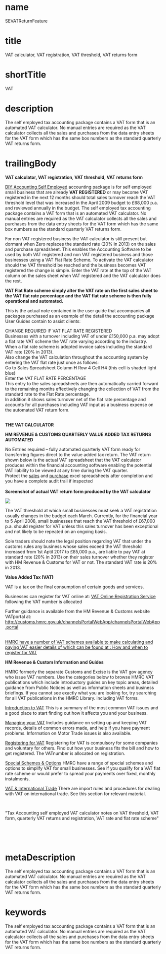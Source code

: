 # name
SEVATReturnFeature

# title
VAT calculator, VAT registration, VAT threshold, VAT returns form

# shortTitle
VAT

# description
<p>The self employed tax accounting package contains a VAT form that is an automated VAT calculator. No manual entries are required as the VAT calculator collects all the sales and purchases from the data entry sheets for the VAT form which has the same box numbers as the standard quarterly VAT returns form.</p>

# trailingBody
<p>
    <strong>VAT calculator, VAT registration, VAT threshold, VAT returns form</strong>
</p>
<p>
    <a href="product.html?product=SelfEmployedProduct">DIY Accounting Self Employed</a> accounting package is for self employed small business that are already<strong> VAT REGISTERED</strong> or may become VAT registered in the next 12 months should total sales turnover reach the VAT threshold level that was increased in the April 2009 budget to &pound;68,000 p.a. and reviewed annually in the budget. The self employed tax accounting package contains a VAT form that is an automated VAT calculator. No manual entries are required as the VAT calculator collects all the sales and purchases from the data entry sheets for the VAT form which has the same box numbers as the standard quarterly VAT returns form.
</p>
<p>For non VAT registered business the VAT calculator is still present but dormant when Zero replaces the standard rate (20% in 2013)&nbsp;on the sales and purchase spreadsheet. This enables the Accounting Software to be used by both VAT registered and non VAT registered business and those businesses using a VAT Flat Rate Scheme. To activate the VAT calculator should the VAT threshold be reached and the business becomes VAT registered the change is simple. Enter the VAT rate at the top of the VAT column on the sales sheet when VAT registered and the VAT calculator does the rest.</p>
<p>
    <strong>VAT Flat Rate scheme simply alter the VAT rate on the first sales sheet to the VAT flat rate percentage and the VAT flat rate scheme is then fully operational and automated.</strong>
</p>
<p>This is the actual note contained in the user guide that accompanies all packages purchased as an example of the detail the accounting package User Guides contain to assist clients:</p>
<p>
    CHANGE REQUIRED IF VAT FLAT RATE REGISTERED
    <br>
    Businesses with a turnover including VAT of under &pound;150,000 p.a. may adopt a flat rate VAT scheme the VAT rate varying according to the industry.
    <br>
    When a flat rate scheme is adopted invoice sales including the standard VAT rate (20% in 2013).
    <br>
    Also change the VAT calculation throughout the accounting system by entering the VAT flat rate just once as follows:
    <br>
    Go to Sales Spreadsheet Column H Row 4 Cell H4 (this cell is shaded light blue)
    <br>
    Enter the VAT FLAT RATE PERCENTAGE
    <br>
    This entry to the sales spreadsheets are then automatically carried forward to the remaining months effectively changing the collection of VAT from the standard rate to the Flat Rate percentage.
    <br>
    In addition it shows sales turnover net of the flat rate percentage and accounts for all purchases including VAT input as a business expense on the automated VAT return form.
</p>
<p>
    <br>
    <strong>THE VAT CALCULATOR</strong>
</p>
<p>
    <strong>HM REVENUE &amp; CUSTOMS QUARTERLY VALUE ADDED TAX RETURNS AUTOMATED</strong>
</p>
<p>
    No Entries required &ndash; fully automated quarterly VAT form ready for transferring figures direct to the value added tax return. The VAT return shown below is the actual VAT spreadsheet that the VAT calculator produces within the financial accounting software enabling the potential VAT liability to be viewed at any time during the VAT quarter.
    <br>
    Protect the <a href="feature.html?feature=SESalesSpreadsheetFeature">sales</a> and <a href="feature.html?feature=SEPurchaseSpreadsheetFeature">purchase</a> excel spreadsheets after completion and you have a complete audit trail if inspected
    <br>
    <br>
    <strong>Screenshot of actual VAT return form produced by the VAT calculator</strong>
</p>
<p>
    <span><img src="assets/888045573.png" /></span>
</p>
<p>The VAT threshold at which small businesses must seek a VAT registration usually changes in the budget each March. Currently, for the financial year to 5 April 2008, small businesses that reach the VAT threshold of &pound;67,000 p.a. should register for VAT unless this sales turnover has been exceptional and not likely to be repeated on an ongoing basis.</p>
<p>Sole traders should note the legal position regarding VAT that under the customs rules any business whose sales exceed the VAT threshold increased from 1st Aptil 2017 to &pound;85,000 p.a., are liable to pay VAT at standard rate (20% in 2013)&nbsp;on their sales turnover whether they register with HM Revenue &amp; Customs for VAT or not. The standard VAT rate is 20% in 2013.</p>
<p>
    <strong>Value Added Tax (VAT)</strong>
</p>
<p>VAT is a tax on the final consumption of certain goods and services.</p>
<p>
    Businesses can register for VAT online at: <a href="http://www.hmrc.gov.uk/vat/vat-online/submit.htm">VAT Online Registration Service</a> following the VAT number is allocated
</p>
<p>
    Further guidance is available from the HM Revenue &amp; Customs website VATportal at:
    <br>
    <a href="http://customs.hmrc.gov.uk/channelsPortalWebApp/channelsPortalWebApp.portal">http://customs.hmrc.gov.uk/channelsPortalWebApp/channelsPortalWebApp.portal</a>
</p>
<p>
    <a href="http://customs.hmrc.gov.uk/channelsPortalWebApp/channelsPortalWebApp.portal" rel="nofollow">
        <br>
        HMRC have a number of VAT schemes available to make calculating and paying VAT easier details of which can be found at : </a><a href="http://www.hmrc.gov.uk/vat/start/register/index.htm">How and when to register for VAT</a>
</p>
<p>
    <strong>HM Revenue &amp; Custom Information and Guides</strong>
</p>
<p>HMRC formerly the separate Customs and Excise is the VAT gov agency who issue VAT numbers. Use the categories below to browse HMRC VAT publications which include introductory guides on key topic areas, detailed guidance from Public Notices as well as information sheets and business briefings. If you cannot see exactly what you are looking for, try searching for all VAT publications in the HMRC Library. including VAT forms.</p>
<p>
    <a href="http://www.hmrc.gov.uk/vat/index.htm">Introduction to VAT</a> This is a summary of the most common VAT issues and a good place to start finding out how it affects you and your business.
</p>
<p>
    <a href="http://www.hmrc.gov.uk/vat/index.htm">Managing your VAT</a> Includes guidance on setting up and keeping VAT records, details of common errors made, and help if you have payment problems. Information on Motor Trade issues is also available.
</p>
<p>
    <a href="http://www.hmrc.gov.uk/vat/start/register/index.htm">Registering for VAT</a> Registering for VAT is compulsory for some companies and voluntary for others. Find out how your business fits the bill and how to get registered. The VATnumber is allocated on registration.
</p>
<p>
    <a href="http://www.hmrc.gov.uk/vat/index.htm">Special Schemes &amp; Options</a>&nbsp;HMRC have a range of special schemes and options to simplify VAT for small businesses. See if you qualify for a VAT flat rate scheme or would prefer to spread your payments over fixed, monthly instalments.
</p>
<p>
    <a href="http://www.hmrc.gov.uk/vat/managing/international/index.htm">VAT &amp; International Trade</a> There are import rules and procedures for dealing with VAT on international trade. See this section for relevant material.
</p>
<p>
    <br>
</p>
<p>"Tax Accounting self employed VAT calculator notes on VAT threshold, VAT form, quarterly VAT returns and registration, VAT rate and flat rate scheme"</p>
<p>
    <strong>
        <br>
    </strong>
</p>
<p>
    <br>
</p>


# metaDescription
<p>The self employed tax accounting package contains a VAT form that is an automated VAT calculator. No manual entries are required as the VAT calculator collects all the sales and purchases from the data entry sheets for the VAT form which has the same box numbers as the standard quarterly VAT returns form.</p>

# keywords
<p>The self employed tax accounting package contains a VAT form that is an automated VAT calculator. No manual entries are required as the VAT calculator collects all the sales and purchases from the data entry sheets for the VAT form which has the same box numbers as the standard quarterly VAT returns form.</p>
